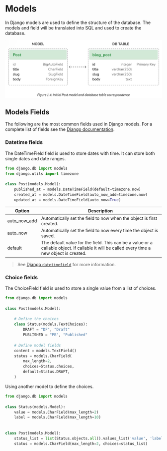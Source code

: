# Models

In Django models are used to define the structure of the database. The models and field will be translated into SQL and used to create the database.

[![Alt text](assets/django_model_sql_table.png)][1]

[1]: https://djangobyexample.com/ "Django 4 By Example. Fourth Edition. Build powerful and reliable Python web applications from scratch. Antonio Melé."

## Models Fields

The following are the most common fields used in Django models. For a complete list of fields see the [Django documentation][2].

[2]: https://docs.djangoproject.com/en/5.0/ref/models/fields/ "Django documentation"

### Datetime fields

The DateTimeField field is used to store dates with time. It can store both single dates and date ranges.

```Python hl_lines="4 5 6"
from django.db import models
from django.utils import timezone

class Post(models.Model):
    published_at = models.DateTimeField(default=timezone.now)
    created_at = models.DateTimeField(auto_now_add=timezone.now)
    updated_at = models.DateTimeField(auto_now=True)
```

| Option       | Description                                                                                                                                  |
| ------------ | -------------------------------------------------------------------------------------------------------------------------------------------- |
| auto_now_add | Automatically set the field to now when the object is first created.                                                                         |
| auto_now     | Automatically set the field to now every time the object is saved.                                                                           |
| default      | The default value for the field. This can be a value or a callable object. If callable it will be called every time a new object is created. |

> See [Django `datetimefield`][3] for more information.

[3]: https://docs.djangoproject.com/en/5.0/ref/models/fields/#datetimefield "Django documentation"

### Choice fields

The ChoiceField field is used to store a single value from a list of choices.

```Python
from django.db import models

class Post(models.Model):

    # Define the choices
    class Status(models.TextChoices):
        DRAFT = "DF", "Draft"
        PUBLISHED = "PB", "Published"

    # Define model fields
    content = models.TextField()
    status = models.CharField(
        max_length=2,
        choices=Status.choices,
        default=Status.DRAFT,
    )
```

Using another model to define the choices.

```Python
from django.db import models

class Status(models.Model):
    value = models.CharField(max_length=2)
    label = models.CharField(max_length=10)


class Post(models.Model):
    status_list = list(Status.objects.all().values_list('value', 'label'))
    status = models.CharField(max_length=2, choices=status_list)
```
